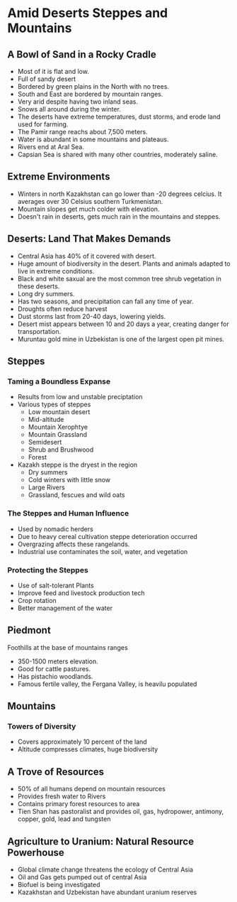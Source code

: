 # Amid Deserts Steppes and Mountains
## A Bowl of Sand in a Rocky Cradle
- Most of it is flat and low.
- Full of sandy desert
- Bordered by green plains in the North with no trees.
- South and East are bordered by mountain ranges.
- Very arid despite having two inland seas.
- Snows all around during the winter.
- The deserts have extreme temperatures, dust storms, and erode land used for farming.
- The Pamir range reachs about 7,500 meters.
- Water is abundant in some mountains and plateaus.
- Rivers end at Aral Sea.
- Capsian Sea is shared with many other countries, moderately saline.

## Extreme Environments
- Winters in north Kazakhstan can go lower than -20 degrees celcius.  It averages over 30 Celsius southern Turkmenistan.
- Mountain slopes get much colder with elevation.
- Doesn't rain in deserts, gets much rain in the mountains and steppes.

## Deserts: Land That Makes Demands
- Central Asia has 40% of it covered with desert.
- Huge amount of biodiversity in the desert.  Plants and animals adapted to live in extreme
conditions.
- Black and white saxual are the most common tree shrub vegetation in these deserts.
- Long dry summers.
- Has two seasons, and precipitation can fall any time of year.
- Droughts often reduce harvest
- Dust storms last from 20-40 days, lowering yields.
- Desert mist appears between 10 and 20 days a year, creating danger for transportation.
- Muruntau gold mine in Uzbekistan is one of the largest open pit mines.

## Steppes

### Taming a Boundless Expanse
- Results from low and unstable preciptation
- Various types of steppes
  - Low mountain desert
  - Mid-altitude
  - Mountain Xerophtye
  - Mountain Grassland
  - Semidesert
  - Shrub and Brushwood
  - Forest
- Kazakh steppe is the dryest in the region
  - Dry summers
  - Cold winters with little snow
  - Large Rivers
  - Grassland, fescues and wild oats

### The Steppes and Human Influence
- Used by nomadic herders
- Due to heavy cereal cultivation steppe deterioration occurred
- Overgrazing affects these rangelands.
- Industrial use contaminates the soil, water, and vegetation

### Protecting the Steppes
- Use of salt-tolerant Plants
- Improve feed and livestock production tech
- Crop rotation
- Better management of the water

## Piedmont
Foothills at the base of mountains ranges
- 350-1500 meters elevation.
- Good for cattle pastures.
- Has pistachio woodlands.
- Famous fertile valley, the Fergana Valley, is heavilu populated

## Mountains

### Towers of Diversity
- Covers approximately 10 percent of the land
- Altitude compresses climates, huge biodiversity

## A Trove of Resources
- 50% of all humans depend on mountain resources
- Provides fresh water to Rivers
- Contains primary forest resources to area
- Tien Shan has pastoralist and provides oil, gas, hydropower, antimony, copper, gold, lead and tungsten

## Agriculture to Uranium: Natural Resource Powerhouse
- Global climate change threatens the ecology of Central Asia
- Oil and Gas gets pumped out of central Asia
- Biofuel is being investigated
- Kazakhstan and Uzbekistan have abundant uranium reserves

